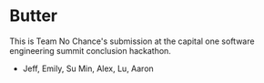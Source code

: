 # Butter

This is Team No Chance's submission at the capital one software engineering summit conclusion hackathon. 





- Jeff, Emily, Su Min, Alex, Lu, Aaron 
